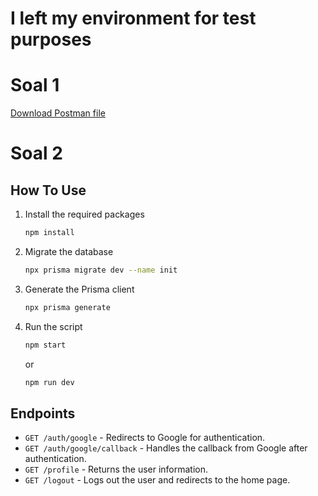 # I left my environment for test purposes
# Soal 1
[Download Postman file](./soal1/Tech_Test_PSI.postman_collection.json)

# Soal 2
## How To Use
1. Install the required packages
    ```bash
    npm install
    ```
2. Migrate the database
    ```bash
    npx prisma migrate dev --name init
    ```
3. Generate the Prisma client
    ```bash
    npx prisma generate
    ```

4. Run the script
    ```bash
    npm start
    ```
    or
    ```bash
    npm run dev
    ```

## Endpoints
- `GET /auth/google` - Redirects to Google for authentication.
- `GET /auth/google/callback` - Handles the callback from Google after authentication.
- `GET /profile` - Returns the user information.
- `GET /logout` - Logs out the user and redirects to the home page.